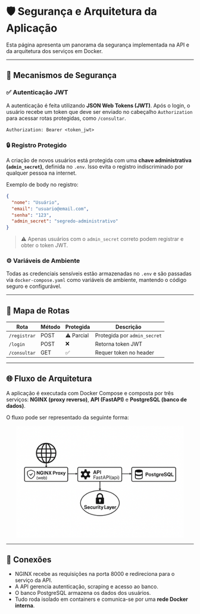 
# 🛡️ Segurança e Arquitetura da Aplicação

Esta página apresenta um panorama da segurança implementada na API e da arquitetura dos serviços em Docker.

---

## 🔐 Mecanismos de Segurança

### ✅ Autenticação JWT
A autenticação é feita utilizando **JSON Web Tokens (JWT)**. Após o login, o usuário recebe um token que deve ser enviado no cabeçalho `Authorization` para acessar rotas protegidas, como `/consultar`.

```http
Authorization: Bearer <token_jwt>
```

### 🔒 Registro Protegido
A criação de novos usuários está protegida com uma **chave administrativa (`admin_secret`)**, definida no `.env`. Isso evita o registro indiscriminado por qualquer pessoa na internet.

Exemplo de body no registro:

```json
{
  "nome": "Usuário",
  "email": "usuario@email.com",
  "senha": "123",
  "admin_secret": "segredo-administrativo"
}
```

> ⚠️ Apenas usuários com o `admin_secret` correto podem registrar e obter o token JWT.

### ⚙️ Variáveis de Ambiente
Todas as credenciais sensíveis estão armazenadas no `.env` e são passadas via `docker-compose.yaml` como variáveis de ambiente, mantendo o código seguro e configurável.

---

## 🧭 Mapa de Rotas

| Rota         | Método | Protegida | Descrição                     |
|--------------|--------|-----------|-------------------------------|
| `/registrar` | POST   | ⚠️ Parcial | Protegida por `admin_secret` |
| `/login`     | POST   | ❌        | Retorna token JWT             |
| `/consultar` | GET    | ✅        | Requer token no header        |

---

## 🌐 Fluxo de Arquitetura

A aplicação é executada com Docker Compose e composta por três serviços: **NGINX (proxy reverso)**, **API (FastAPI)** e **PostgreSQL (banco de dados)**.

O fluxo pode ser representado da seguinte forma:

<p align="center">
  <img src="/img/fluxograma.png" alt="Fluxo de Arquitetura" width="450"/>
</p>

---

## 🔗 Conexões

- NGINX recebe as requisições na porta 8000 e redireciona para o serviço da API.
- A API gerencia autenticação, scraping e acesso ao banco.
- O banco PostgreSQL armazena os dados dos usuários.
- Tudo roda isolado em containers e comunica-se por uma **rede Docker interna**.

